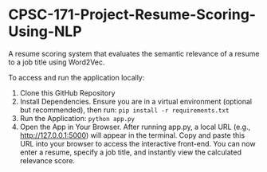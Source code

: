 # CPSC-171-Project-Resume-Scoring-Using-NLP
 A resume scoring system that evaluates the semantic relevance of a resume to a job title using  Word2Vec.
 
 To access and run the application locally:
 1. Clone this GitHub Repository
 2. Install Dependencies. Ensure you are in a virtual environment (optional but recommended), then run:
    `pip install -r requirements.txt`
 3. Run the Application:
    `python app.py`
 4. Open the App in Your Browser. After running app.py, a local URL (e.g., http://127.0.0.1:5000) will appear in the terminal. Copy and paste this URL into your browser to access the interactive front-end. You can now enter a resume, specify a job title, and instantly view the calculated relevance score.
